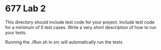 # 677 Lab 2

This directory should include test code for your project. Include test code for a minimum of 5 test cases. Write a very short description of how to run your tests.

Running the ./Run.sh in src will automatically run the tests
